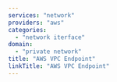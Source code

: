 ```yaml
---
services: "network"
providers: "aws"
categories: 
  - "network iterface"
domain:
  - "private network" 
title: "AWS VPC Endpoint"
linkTitle: "AWS VPC Endpoint"
---
```

